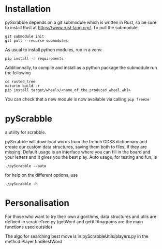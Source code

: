 # Installation
pyScrabble depends on a git submodule which is written in Rust, so be sure to install Rust at https://www.rust-lang.org/.
To pull the submodule:
```
git submodule init
git pull --recurse-submodules
```

As usual to install python modules, run in a venv:
```
pip install -r requirements
```

Additionnally, to compile and install as a python package the submodule run the following
```
cd rusted_tree
maturin build -r
pip install target/wheels/<name_of_the_produced_wheel.whl>
```
You can check that a new module is now available via calling `pip freeze`


# pyScrabble
a utility for scrabble.

pyScrabble will download words from the french ODS8 dictionnary and create our custom data structures, saving them both to files, if they are missing. 
Default usage is an interface where you can fill in the board and your letters and it gives you the best play.
Auto usage, for testing and fun, is
```
./pyScrabble --auto
```
for help on the different options, use
```
./pyScrabble -h
```


# Personalisation

For those who want to try their own algorithms, data structures and utils are defined in scrableTree.py 
(getWord and getAllAnagrams are the main functions used outside)

The algo for searching best move is in pyScrabbleUtils/players.py in the method Player.findBestWord
